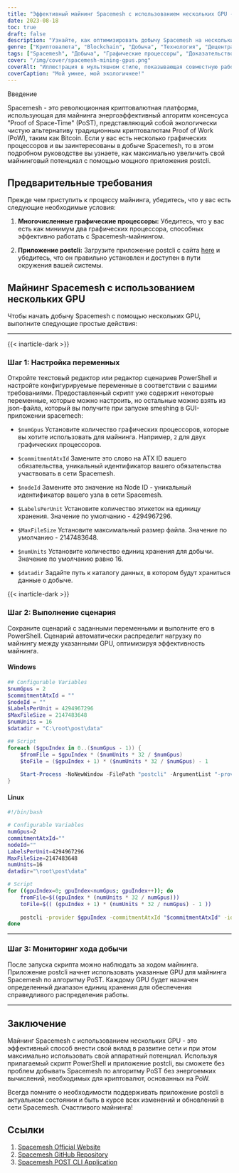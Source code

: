 ```yaml
---
title: "Эффективный майнинг Spacemesh с использованием нескольких GPU - максимальное вознаграждение"
date: 2023-08-18
toc: true
draft: false
description: "Узнайте, как оптимизировать добычу Spacemesh на нескольких GPU с помощью экологичного алгоритма PoST и получить максимальное вознаграждение."
genre: ["Криптовалюта", "Blockchain", "Добыча", "Технология", "Децентрализованный", "Майнинг на GPU", "Доказательство существования пространства-времени", "Экологически чистый", "Советы по криптовалютам", "Цифровые активы"]
tags: ["Spacemesh", "Добыча", "Графические процессоры", "Доказательство существования пространства-времени", "Криптовалюта", "Blockchain", "Экологически чистый", "Децентрализованный", "Алгоритм PoST", "Руководство по горному делу", "Советы по криптовалютам", "Вознаграждения", "Оптимизация", "Энергоэффективный", "Майнинг на GPU", "Цифровые активы", "Технология", "Децентрализация", "Доказательство пространства", "Пространственно-временная добыча", "Повышение эффективности добычи", "Экологически чистая криптовалюта", "Сеть Spacemesh", "Установка для майнинга на GPU", "Майнинг на нескольких графических процессорах", "Децентрализованный блокчейн-майнинг", "Советы по майнингу криптовалют", "Эффективный майнинг на GPU", "Доказательство пространственно-временного алгоритма", "Криптовалютные вознаграждения"]
cover: "/img/cover/spacemesh-mining-gpus.png"
coverAlt: "Иллюстрация в мультяшном стиле, показывающая совместную работу нескольких графических процессоров для добычи Spacemesh."
coverCaption: "Мой умнее, мой экологичнее!"
---
```

 Введение

Spacemesh - это революционная криптовалютная платформа, использующая для майнинга энергоэффективный алгоритм консенсуса "Proof of Space-Time" (PoST), представляющий собой экологически чистую альтернативу традиционным криптовалютам Proof of Work (PoW), таким как Bitcoin. Если у вас есть несколько графических процессоров и вы заинтересованы в добыче Spacemesh, то в этом подробном руководстве вы узнаете, как максимально увеличить свой майнинговый потенциал с помощью мощного приложения postcli.

## Предварительные требования

Прежде чем приступить к процессу майнинга, убедитесь, что у вас есть следующие необходимые условия:

1. **Многочисленные графические процессоры:** Убедитесь, что у вас есть как минимум два графических процессора, способных эффективно работать с Spacemesh-майнингом.

2. **Приложение postcli:** Загрузите приложение postcli с сайта [here](https://github.com/spacemeshos/post/) и убедитесь, что он правильно установлен и доступен в пути окружения вашей системы.

## Майнинг Spacemesh с использованием нескольких GPU

Чтобы начать добычу Spacemesh с помощью нескольких GPU, выполните следующие простые действия:

______

{{< inarticle-dark >}}

### Шаг 1: Настройка переменных

Откройте текстовый редактор или редактор сценариев PowerShell и настройте конфигурируемые переменные в соответствии с вашими требованиями.
Предоставленный скрипт уже содержит некоторые переменные, которые можно настроить, но остальные можно взять из json-файла, который вы получите при запуске smeshing в GUI-приложении spacemech:

- `$numGpus` Установите количество графических процессоров, которые вы хотите использовать для майнинга. Например, `2` для двух графических процессоров.

- `$commitmentAtxId` Замените это слово на ATX ID вашего обязательства, уникальный идентификатор вашего обязательства участвовать в сети Spacemesh.

- `$nodeId` Замените это значение на Node ID - уникальный идентификатор вашего узла в сети Spacemesh.

- `$LabelsPerUnit` Установите количество этикеток на единицу хранения. Значение по умолчанию - 4294967296.

- `$MaxFileSize` Установите максимальный размер файла. Значение по умолчанию - 2147483648.

- `$numUnits` Установите количество единиц хранения для добычи. Значение по умолчанию равно 16.

- `$datadir` Задайте путь к каталогу данных, в котором будут храниться данные о добыче.

{{< inarticle-dark >}}

### Шаг 2: Выполнение сценария

Сохраните сценарий с заданными переменными и выполните его в PowerShell. Сценарий автоматически распределит нагрузку по майнингу между указанными GPU, оптимизируя эффективность майнинга.

#### Windows

```powershell
## Configurable Variables
$numGpus = 2
$commitmentAtxId = ""
$nodeId = ""
$LabelsPerUnit = 4294967296
$MaxFileSize = 2147483648
$numUnits = 16
$datadir = "C:\root\post\data"

## Script
foreach ($gpuIndex in 0..($numGpus - 1)) {
    $fromFile = $gpuIndex * ($numUnits * 32 / $numGpus)
    $toFile = ($gpuIndex + 1) * ($numUnits * 32 / $numGpus) - 1
    
    Start-Process -NoNewWindow -FilePath "postcli" -ArgumentList "-provider $gpuIndex", "-commitmentAtxId", $commitmentAtxId, "-id", $nodeId, "-labelsPerUnit", $LabelsPerUnit, "-maxFileSize", $MaxFileSize , "-numUnits", $numUnits, "-datadir", $datadir, "-fromFile", $fromFile, "-toFile", $toFile
}
```

#### Linux
```bash
#!/bin/bash

# Configurable Variables
numGpus=2
commitmentAtxId=""
nodeId=""
LabelsPerUnit=4294967296
MaxFileSize=2147483648
numUnits=16
datadir="\root\post\data"

# Script
for ((gpuIndex=0; gpuIndex<numGpus; gpuIndex++)); do
    fromFile=$((gpuIndex * (numUnits * 32 / numGpus)))
    toFile=$(( (gpuIndex + 1) * (numUnits * 32 / numGpus) - 1 ))
    
    postcli -provider $gpuIndex -commitmentAtxId "$commitmentAtxId" -id "$nodeId" -labelsPerUnit $LabelsPerUnit -maxFileSize $MaxFileSize -numUnits $numUnits -datadir "$datadir" -fromFile $fromFile -toFile $toFile &
done
```
______

### Шаг 3: Мониторинг хода добычи

После запуска скрипта можно наблюдать за ходом майнинга. Приложение postcli начнет использовать указанные GPU для майнинга Spacemesh по алгоритму PoST. Каждому GPU будет назначен определенный диапазон единиц хранения для обеспечения справедливого распределения работы.

______

## Заключение

Майнинг Spacemesh с использованием нескольких GPU - это эффективный способ внести свой вклад в развитие сети и при этом максимально использовать свой аппаратный потенциал. Используя прилагаемый скрипт PowerShell и приложение postcli, вы сможете без проблем добывать Spacemesh по алгоритму PoST без энергоемких вычислений, необходимых для криптовалют, основанных на PoW.

Всегда помните о необходимости поддерживать приложение postcli в актуальном состоянии и быть в курсе всех изменений и обновлений в сети Spacemesh. Счастливого майнинга!

## Ссылки

1. [Spacemesh Official Website](https://spacemesh.io/)
2. [Spacemesh GitHub Repository](https://github.com/spacemeshos/)
3. [Spacemesh POST CLI Application](https://github.com/spacemeshos/post)
